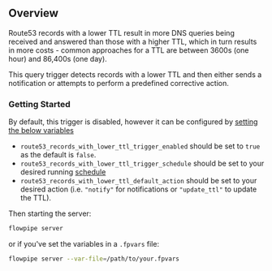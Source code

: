 ## Overview

Route53 records with a lower TTL result in more DNS queries being received and answered than those with a higher TTL, which in turn results in more costs - common approaches for a TTL are between 3600s (one hour) and 86,400s (one day).

This query trigger detects records with a lower TTL and then either sends a notification or attempts to perform a predefined corrective action.

### Getting Started

By default, this trigger is disabled, however it can be configured by [setting the below variables](https://flowpipe.io/docs/build/mod-variables#passing-input-variables)
- `route53_records_with_lower_ttl_trigger_enabled` should be set to `true` as the default is `false`.
- `route53_records_with_lower_ttl_trigger_schedule` should be set to your desired running [schedule](https://flowpipe.io/docs/flowpipe-hcl/trigger/schedule#more-examples)
- `route53_records_with_lower_ttl_default_action` should be set to your desired action (i.e. `"notify"` for notifications or `"update_ttl"` to update the TTL).

Then starting the server:
```sh
flowpipe server
```

or if you've set the variables in a `.fpvars` file:
```sh
flowpipe server --var-file=/path/to/your.fpvars
```